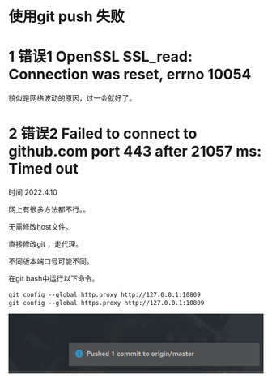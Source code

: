 # 使用git push 失败

# 1 错误1     OpenSSL SSL_read: Connection was reset, errno 10054

貌似是网络波动的原因，过一会就好了。

# 2 错误2     Failed to connect to github.com port 443 after 21057 ms: Timed out

时间 2022.4.10

网上有很多方法都不行。。

无需修改host文件。

直接修改git ，走代理。

不同版本端口号可能不同。

在git bash中运行以下命令。

    git config --global http.proxy http://127.0.0.1:10809 
    git config --global https.proxy http://127.0.0.1:10809

![1asdsdas](.\imgs\img.png)